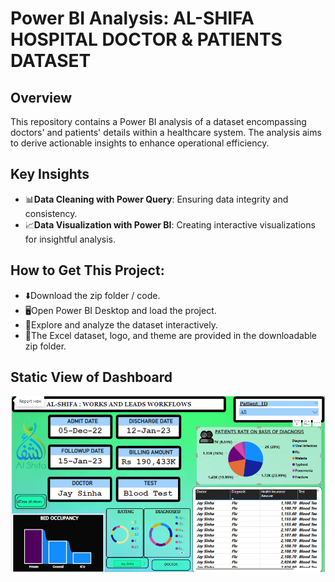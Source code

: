 
  <h1><b>Power BI Analysis: AL-SHIFA HOSPITAL DOCTOR & PATIENTS DATASET</b></h1>

  <h2>Overview</h2>
  <p>This repository contains a Power BI analysis of a dataset encompassing doctors' and patients' details within a healthcare system. The analysis aims to derive actionable insights to enhance operational efficiency.</p>

  <h2>Key Insights</h2>
  <ul>
    <li><span class="icon dashboard-icon">📊</span><b>Data Cleaning with Power Query</b>: Ensuring data integrity and consistency.</li>
    <li><span class="icon dashboard-icon">📈</span><b>Data Visualization with Power BI</b>: Creating interactive visualizations for insightful analysis.</li>
  </ul>

  <h2>How to Get This Project:</h2>
  <ul>
    <li><span class="icon github-icon">⬇️</span>Download the zip folder / code.</li>
    <li><span class="icon">🖥️</span>Open Power BI Desktop and load the project.</li>
    <li><span class="icon">📂</span>Explore and analyze the dataset interactively.</li>
    <li><span class="icon">📑</span>The Excel dataset, logo, and theme are provided in the downloadable zip folder.</li>
  </ul>

  <h2>Static View of Dashboard</h2>
  <div class="image-container">
    <img src="al-shifa.png" alt="Static View of Dashboard">
    
  </div>

</body>
</html>

